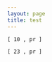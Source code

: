 ```yaml
---
layout: page
title: test
---
```



<pre><code id="code-arendelle" class="arendelle">[ 10 , pr ]</pre></code>

<pre><code id="code-arendelle" class="arendelle">[ 23 , pr ]</pre></code>

<script type="text/javascript">
	var highlight_elements = document.getElementsByClassName('arendelle');
	for (var i = 0; i < highlight_elements.length; ++i) {
    	var item = highlight_elements[i];  
    	item.innerHTML = highlight(item.innerHTML);
	}
</script>